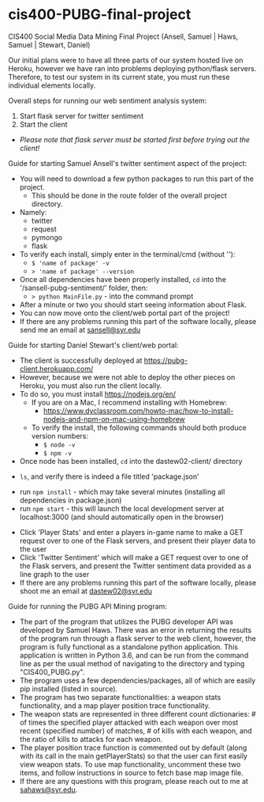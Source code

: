 # cis400-PUBG-final-project
CIS400 Social Media Data Mining Final Project (Ansell, Samuel | Haws, Samuel | Stewart, Daniel)


Our initial plans were to have all three parts of our system hosted live on Heroku,
however we have ran into problems deploying python/flask servers. Therefore, to test our
system in its current state, you must run these individual elements locally.

Overall steps for running our web sentiment analysis system:

1. Start flask server for twitter sentiment
2. Start the client

- *Please note that flask server must be started first before trying out the client!*

Guide for starting Samuel Ansell's twitter sentiment aspect of the project:

* You will need to download a few python packages to run this part of the project.
  * This should be done in the route folder of the overall project directory.
* Namely:
  * twitter
  * request
  * pymongo
  * flask
* To verify each install, simply enter in the terminal/cmd (without ''):
  * `$ 'name of package' -v`
  * `> 'name of package' --version`
* Once all dependencies have been properly installed, `cd` into the '/sansell-pubg-sentiment/' folder, then:
  * `> python MainFile.py`     - into the command prompt
* After a minute or two you should start seeing information about Flask.
* You can now move onto the client/web portal part of the project!
* If there are any problems running this part of the software locally, please send me an email at sansell@syr.edu


Guide for starting Daniel Stewart's client/web portal:

* The client is successfully deployed at https://pubg-client.herokuapp.com/
* However, because we were not able to deploy the other pieces on Heroku, you must also run the client locally.
* To do so, you must install https://nodejs.org/en/
  * If you are on a Mac, I recommend installing with Homebrew:
    * https://www.dyclassroom.com/howto-mac/how-to-install-nodejs-and-npm-on-mac-using-homebrew
  * To verify the install, the following commands should both produce version numbers:
    * `$ node -v`
    * `$ npm -v`
* Once node has been installed, `cd` into the dastew02-client/ directory

- `ls`, and verify there is indeed a file titled 'package.json'

* run `npm install` - which may take several minutes (installing all dependencies in package.json)
* run `npm start` - this will launch the local development server at localhost:3000 (and should automatically open in the browser)

- Click 'Player Stats' and enter a players in-game name to make a GET request over to one of the Flask servers, and present their player data to the user
- Click 'Twitter Sentiment' which will make a GET request over to one of the Flask servers, and present the Twitter sentiment data provided as a line graph to the user
- If there are any problems running this part of the software locally, please shoot me an email at dastew02@syr.edu


Guide for running the PUBG API Mining program:

* The part of the program that utilizes the PUBG developer API was developed by Samuel Haws. There was an error in returning the results of the program run through a flask server to the web client, however, the program is fully functional as a standalone python application. This application is written in Python 3.6, and can be run from the command line as per the usual method of navigating to the directory and typing "CIS400_PUBG.py". 
* The program uses a few dependencies/packages, all of which are easily pip installed (listed in source).
* The program has two separate functionalities: a weapon stats functionality, and a map player position trace functionality.
* The weapon stats are represented in three different count dictionaries: # of times the specified player attacked with each weapon over most recent (specified number) of matches, # of kills with each weapon, and the ratio of kills to attacks for each weapon. 
* The player position trace function is commented out by default (along with its call in the main getPlayerStats) so that the user can first easily view weapon stats. To use map functionality, uncomment these two items, and follow instructions in source to fetch base map image file. 
* If there are any questions with this program, please reach out to me at sahaws@syr.edu.
